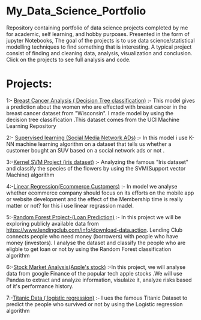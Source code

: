 # My_Data_Science_Portfolio
Repository containing portfolio of data science projects completed by me for academic, self learning, and hobby purposes.
Presented in the form of jupyter Notebooks, The goal of the projects is to use data science/statistical modelling techniques to find something that is interesting. A typical project consist of finding and cleaning data, analysis, visualization and conclusion. Click on the projects to see full analysis and code.

# Projects:
1:- [Breast Cancer Analysis ( Decision Tree classification)](https://github.com/himanshusoni93/My_Data_Science_Portfolio/blob/master/Breast%20Cancer%20Analysis.(Decision%20Tree%20classification).ipynb) :- This model gives a prediction about the women who are effected with breast cancer in the breast cancer dataset from "Wisconsin". I made model by using the decision tree classification .This dataset comes from the UCI Machine Learning Repository

2:- [Supervised learning (Social Media Network ADs)](https://github.com/himanshusoni93/My_Data_Science_Portfolio/blob/master/KNN%20(Classification%20madel%20).ipynb) :- In this model i use K-NN machine learning algorithm on a dataset that tells us whether a customer bought an SUV based on a social network ads or not . 

3:-[Kernel SVM Project (iris dataset)](https://github.com/himanshusoni93/My_Data_Science_Portfolio/blob/master/Kernel%20SVM%20Project%20(iris).ipynb) :- Analyzing the famous "Iris dataset" and classify the species of the flowers by using the SVM(Support vector Machine) algorithm 

4:-[Linear Regression(Ecommerce Customers)](https://github.com/himanshusoni93/My_Data_Science_Portfolio/blob/master/Linear%20Regression%20model%20.ipynb) :- In model we analyse whether ecommerce company should focus on its efforts on the mobile app or website development and the effect of the Membership time is really matter or not? for this i use linear regrassion madel.

5:-[Random Forest Project-(Loan Prediction)](https://github.com/hima[nshusoni93/My_Data_Science_Portfolio/blob/master/Random%20Forest%20model%20(%20loan%20prediction).ipynb) :- In this project we will be exploring publicly available data from https://www.lendingclub.com/info/download-data.action. Lending Club connects people who need money (borrowers) with people who have money (investors). I analyse the dataset and classify the people who are eligble to get loan or not by using the Random Forest classification algorithm

6:-[Stock Market Analysis(Apple's stock)](https://github.com/himanshusoni93/My_Data_Science_Portfolio/blob/master/Stock%20Market%20Data%20analysis.ipynb) :-In this project, we will analyse data from google Finance of the popular tech apple stocks .We will use Pandas to extract and analyze information, visulaize it, analyze risks based of it's performance history.

7:-[Titanic Data ( logistic regression)](https://github.com/himanshusoni93/My_Data_Science_Portfolio/blob/master/Titanic%20Data%20(%20logistic%20regression).ipynb) :- I ues the famous Titanic Dataset to predict the people who survived or not by using the Logistic regression algorithm
